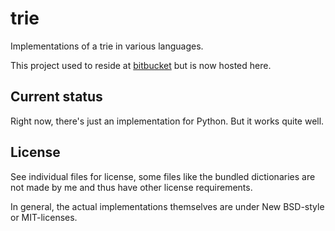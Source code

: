 # trie

Implementations of a trie in various languages.

This project used to reside at [bitbucket](https://bitbucket.org/skurmedel/trie) but is now hosted here.

## Current status

Right now, there's just an implementation for Python. But it works quite well.

## License

See individual files for license, some files like the bundled dictionaries are not made by me and thus have other license requirements.

In general, the actual implementations themselves are under New BSD-style or MIT-licenses.